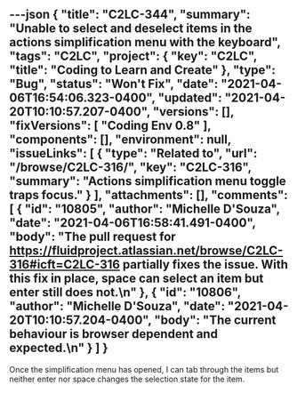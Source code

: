 ---json
{
  "title": "C2LC-344",
  "summary": "Unable to select and deselect items in the actions simplification menu with the keyboard",
  "tags": "C2LC",
  "project": {
    "key": "C2LC",
    "title": "Coding to Learn and Create"
  },
  "type": "Bug",
  "status": "Won't Fix",
  "date": "2021-04-06T16:54:06.323-0400",
  "updated": "2021-04-20T10:10:57.207-0400",
  "versions": [],
  "fixVersions": [
    "Coding Env 0.8"
  ],
  "components": [],
  "environment": null,
  "issueLinks": [
    {
      "type": "Related to",
      "url": "/browse/C2LC-316/",
      "key": "C2LC-316",
      "summary": "Actions simplification menu toggle traps focus."
    }
  ],
  "attachments": [],
  "comments": [
    {
      "id": "10805",
      "author": "Michelle D'Souza",
      "date": "2021-04-06T16:58:41.491-0400",
      "body": "The pull request for <https://fluidproject.atlassian.net/browse/C2LC-316#icft=C2LC-316> partially fixes the issue. With this fix in place, space can select an item but enter still does not.\n"
    },
    {
      "id": "10806",
      "author": "Michelle D'Souza",
      "date": "2021-04-20T10:10:57.204-0400",
      "body": "The current behaviour is browser dependent and expected.\n"
    }
  ]
}
---
Once the simplification menu has opened, I can tab through the items but neither enter nor space changes the selection state for the item.

        